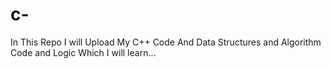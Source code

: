 # c-
In This Repo I will Upload My C++ Code And Data Structures and Algorithm Code and Logic Which I will learn...
